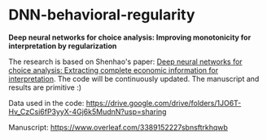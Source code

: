 # DNN-behavioral-regularity
**Deep neural networks for choice analysis: Improving monotonicity for interpretation by regularization**

The research is based on Shenhao's paper: [Deep neural networks for choice analysis: Extracting complete economic information for interpretation](https://doi.org/10.1016/j.trc.2020.102701). The code will be continuously updated. The manuscript and results are primitive :)

Data used in the code: https://drive.google.com/drive/folders/1JO6T-Hv_CzCsi6fP3yyX-4Gj6k5MudnN?usp=sharing

Manuscript: https://www.overleaf.com/3389152227sbnsftrkhqwb

